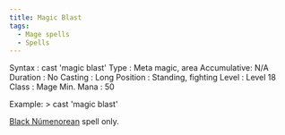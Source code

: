 ```yaml
---
title: Magic Blast
tags:
  - Mage spells
  - Spells
---
```

Syntax : cast 'magic blast' Type : Meta magic, area Accumulative: N/A
Duration : No Casting : Long Position : Standing, fighting Level : Level
18 Class : Mage Min. Mana : 50

Example: \> cast 'magic blast'

[Black Númenorean](Black_Númenorean "wikilink") spell only.
